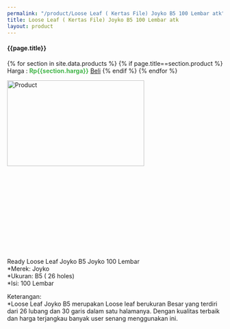 ```yaml
---
permalink: "/product/Loose Leaf ( Kertas File) Joyko B5 100 Lembar atk"
title: Loose Leaf ( Kertas File) Joyko B5 100 Lembar atk
layout: product
---
```


#### {{page.title}}

{% for section in site.data.products %}
	{% if page.title==section.product %}
Harga : <span style="color:#42b549">**Rp{{section.harga}}**</span>  <a class="btn btn-success" href="http://api.whatsapp.com/send?phone={{site.whatsapp}}&text=kak saya mau beli {{page.title}} 1 buah %0A harga%3A {{section.harga}} bayarnya di kampus ia kak %3A)" style="width:100px;">Beli</a>
	{% endif %}
{% endfor %}

<image src="{{site.baseurl}}/img/Loose Leaf ( Kertas File) Joyko B5 100 Lembar atk.jpg" alt="Product" width="80%" height="50%" style="max-width:400px;max-height:400px"/>

Ready Loose Leaf Joyko B5 Joyko 100 Lembar  
*Merek: Joyko  
*Ukuran: B5 ( 26 holes)  
*Isi: 100 Lembar  
  
Keterangan:  
*Loose Leaf Joyko B5 merupakan Loose leaf berukuran Besar yang terdiri dari 26 lubang dan 30 garis dalam satu halamanya. Dengan kualitas terbaik dan harga terjangkau banyak user senang menggunakan ini.